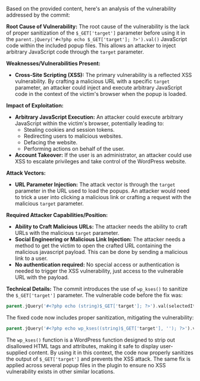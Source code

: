 Based on the provided content, here's an analysis of the vulnerability addressed by the commit:

**Root Cause of Vulnerability:**
The root cause of the vulnerability is the lack of proper sanitization of the `$_GET['target']` parameter before using it in the `parent.jQuery('#<?php echo $_GET['target']; ?>').val()` JavaScript code within the included popup files. This allows an attacker to inject arbitrary JavaScript code through the `target` parameter.

**Weaknesses/Vulnerabilities Present:**
*   **Cross-Site Scripting (XSS):** The primary vulnerability is a reflected XSS vulnerability. By crafting a malicious URL with a specific `target` parameter, an attacker could inject and execute arbitrary JavaScript code in the context of the victim's browser when the popup is loaded.

**Impact of Exploitation:**
*   **Arbitrary JavaScript Execution:** An attacker could execute arbitrary JavaScript within the victim's browser, potentially leading to:
    *   Stealing cookies and session tokens.
    *   Redirecting users to malicious websites.
    *   Defacing the website.
    *   Performing actions on behalf of the user.
*   **Account Takeover:** If the user is an administrator, an attacker could use XSS to escalate privileges and take control of the WordPress website.

**Attack Vectors:**
*   **URL Parameter Injection:** The attack vector is through the `target` parameter in the URL used to load the popups. An attacker would need to trick a user into clicking a malicious link or crafting a request with the malicious `target` parameter.

**Required Attacker Capabilities/Position:**
*   **Ability to Craft Malicious URLs:** The attacker needs the ability to craft URLs with the malicious `target` parameter.
*   **Social Engineering or Malicious Link Injection:** The attacker needs a method to get the victim to open the crafted URL containing the malicious javascript payload. This can be done by sending a malicious link to a user.
*   **No authentication required:** No special access or authentication is needed to trigger the XSS vulnerability, just access to the vulnerable URL with the payload.

**Technical Details:**
The commit introduces the use of `wp_kses()` to sanitize the `$_GET['target']` parameter. The vulnerable code before the fix was:
```php
parent.jQuery('#<?php echo (string)$_GET['target']; ?>').val(selectedItems.join(','));
```
The fixed code now includes proper sanitization, mitigating the vulnerability:
```php
parent.jQuery('#<?php echo wp_kses((string)$_GET['target'], ''); ?>').val(selectedItems.join(','));
```
The `wp_kses()` function is a WordPress function designed to strip out disallowed HTML tags and attributes, making it safe to display user-supplied content. By using it in this context, the code now properly sanitizes the output of `$_GET['target']` and prevents the XSS attack. The same fix is applied across several popup files in the plugin to ensure no XSS vulnerability exists in other similar locations.